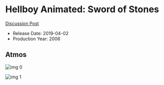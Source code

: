 # Hellboy Animated: Sword of Stones

[Discussion Post](https://www.avsforum.com/threads/bass-eq-for-filtered-movies.2995212/post-57867418)

* Release Date: 2019-04-02
* Production Year: 2006

## Atmos

![img 0](https://i.imgur.com/ordAqkP.jpg)

![img 1](https://i.imgur.com/7UCxMz3.jpg)

